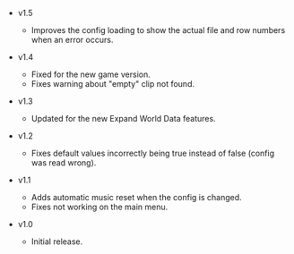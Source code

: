 - v1.5
  - Improves the config loading to show the actual file and row numbers when an error occurs.

- v1.4
  - Fixed for the new game version.
  - Fixes warning about "empty" clip not found.

- v1.3
  - Updated for the new Expand World Data features.

- v1.2
  - Fixes default values incorrectly being true instead of false (config was read wrong).

- v1.1
  - Adds automatic music reset when the config is changed.
  - Fixes not working on the main menu.

- v1.0
  - Initial release.
